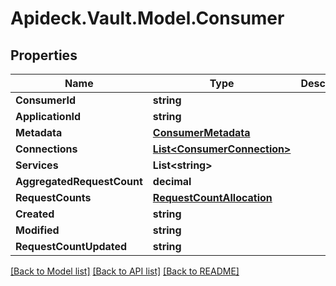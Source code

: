 # Apideck.Vault.Model.Consumer

## Properties

Name | Type | Description | Notes
------------ | ------------- | ------------- | -------------
**ConsumerId** | **string** |  | [optional] 
**ApplicationId** | **string** |  | [optional] 
**Metadata** | [**ConsumerMetadata**](ConsumerMetadata.md) |  | [optional] 
**Connections** | [**List&lt;ConsumerConnection&gt;**](ConsumerConnection.md) |  | [optional] 
**Services** | **List&lt;string&gt;** |  | [optional] 
**AggregatedRequestCount** | **decimal** |  | [optional] 
**RequestCounts** | [**RequestCountAllocation**](RequestCountAllocation.md) |  | [optional] 
**Created** | **string** |  | [optional] 
**Modified** | **string** |  | [optional] 
**RequestCountUpdated** | **string** |  | [optional] 

[[Back to Model list]](../README.md#documentation-for-models) [[Back to API list]](../README.md#documentation-for-api-endpoints) [[Back to README]](../README.md)

